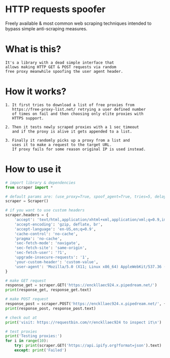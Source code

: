 # HTTP requests spoofer
Freely available & most common web scraping techniques intended to bypass simple anti-scraping measures.

# What is this?
    It's a library with a dead simple interface that
    allows making HTTP GET & POST requests via random
    free proxy meanwhile spoofing the user agent header.

# How it works?
    1. It first tries to download a list of free proxies from
       https://free-proxy-list.net/ retrying a user defined number
       of times on fail and then choosing only elite proxies with
       HTTPS support.

    2. Then it tests newly scraped proxies with a 1 sec timeout
       and if the proxy is alive it gets appended to a list.
    
    3. Finally it randomly picks up a proxy from a list and
       uses it to make a request to the target URL.
       If proxy fails for some reason original IP is used instead.

# How to use it
```python
# import library & dependencies
from scraper import *

# default params are: (use_proxy=True, spoof_agent=True, tries=5, delay=0)
scraper = Scraper()

# if you want to use custom headers
scraper.headers = {
    'accept': 'text/html,application/xhtml+xml,application/xml;q=0.9,image/webp,image/apng,*/*;q=0.8,application/signed-exchange;v=b3;q=0.9',
    'accept-encoding': 'gzip, deflate, br',
    'accept-language': 'en-US,en;q=0.9',
    'cache-control': 'no-cache',
    'pragma': 'no-cache',
    'sec-fetch-mode': 'navigate',
    'sec-fetch-site': 'same-origin',
    'sec-fetch-user': '?1',
    'upgrade-insecure-requests': '1',
    'your-custom-header': 'custom-value',
    'user-agent': 'Mozilla/5.0 (X11; Linux x86_64) AppleWebKit/537.36 (KHTML, like Gecko) Chrome/79.0.3945.130 Safari/537.36'
}

# make GET request
response_get = scraper.GET('https://enckllaec924.x.pipedream.net/')
print(response_get, response_get.text)

# make POST request
response_post = scraper.POST('https://enckllaec924.x.pipedream.net/', {'param1': 'val1', 'param2': 'val2'})
print(response_post, response_post.text)

# check out at
print('visit: https://requestbin.com/r/enckllaec924 to inspect it\n')

# test proxies
print('Testing proxies:')
for i in range(10):
    try: print(scraper.GET('https://api.ipify.org?format=json').text)
    except: print('Failed')
```


